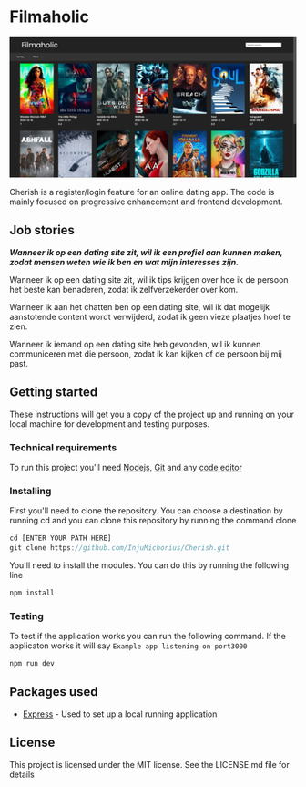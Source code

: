 # Filmaholic
![](https://github.com/InjuMichorius/Filmaholic/blob/master/images/README%20images/READMECOVER.JPG)


Cherish is a register/login feature for an online dating app. The code is mainly focused on progressive enhancement and frontend development.

## Job stories
_**Wanneer ik op een dating site zit, wil ik een profiel aan kunnen maken, zodat mensen weten wie ik ben en wat mijn interesses zijn.**_

Wanneer ik op een dating site zit, wil ik tips krijgen over hoe ik de persoon het beste kan benaderen, zodat ik zelfverzekerder over kom.

Wanneer ik aan het chatten ben op een dating site, wil ik dat mogelijk aanstotende content wordt verwijderd, zodat ik geen vieze plaatjes hoef te zien.

Wanneer ik iemand op een dating site heb gevonden, wil ik kunnen communiceren met die persoon, zodat ik kan kijken of de persoon bij mij past.

## Getting started
These instructions will get you a copy of the project up and running on your local machine for development and testing purposes.

### Technical requirements
To run this project you'll need [Nodejs](https://nodejs.org/en/), [Git](https://git-scm.com/downloads) and any [code editor](https://code.visualstudio.com/download)

### Installing
First you'll need to clone the repository. You can choose a destination by running cd and you can clone this repository by running the command clone
```js
cd [ENTER YOUR PATH HERE]
git clone https://github.com/InjuMichorius/Cherish.git
```
You'll need to install the modules. You can do this by running the following line
```js
npm install
```

### Testing
To test if the application works you can run the following command. If the applicaton works it will say `Example app listening on port3000`
```js
npm run dev
```

## Packages used
* [Express](https://www.npmjs.com/package/express) - Used to set up a local running application

## License
This project is licensed under the MIT license. See the LICENSE.md file for details
